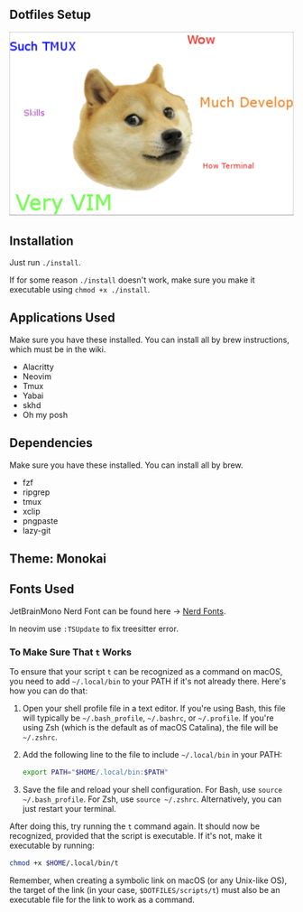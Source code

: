 ## Dotfiles Setup

![Meme](./img/2023-11-14-21-14-23.png)

## Installation

Just run `./install`.

If for some reason `./install` doesn't work, make sure you make it executable using `chmod +x ./install`.

## Applications Used

Make sure you have these installed. You can install all by brew instructions, which must be in the wiki.

- Alacritty
- Neovim
- Tmux
- Yabai
- skhd
- Oh my posh

## Dependencies

Make sure you have these installed. You can install all by brew.

- fzf
- ripgrep
- tmux
- xclip
- pngpaste
- lazy-git

## Theme: Monokai

## Fonts Used

JetBrainMono Nerd Font can be found here -> [Nerd Fonts](https://www.nerdfonts.com/font-downloads).

In neovim use `:TSUpdate` to fix treesitter error.

### To Make Sure That `t` Works

To ensure that your script `t` can be recognized as a command on macOS, you need to add `~/.local/bin` to your PATH if it's not already there. Here's how you can do that:

1. Open your shell profile file in a text editor. If you're using Bash, this file will typically be `~/.bash_profile`, `~/.bashrc`, or `~/.profile`. If you're using Zsh (which is the default as of macOS Catalina), the file will be `~/.zshrc`.

2. Add the following line to the file to include `~/.local/bin` in your PATH:

   ```sh
   export PATH="$HOME/.local/bin:$PATH"
   ```

3. Save the file and reload your shell configuration. For Bash, use `source ~/.bash_profile`. For Zsh, use `source ~/.zshrc`. Alternatively, you can just restart your terminal.

After doing this, try running the `t` command again. It should now be recognized, provided that the script is executable. If it's not, make it executable by running:

```sh
chmod +x $HOME/.local/bin/t
```

Remember, when creating a symbolic link on macOS (or any Unix-like OS), the target of the link (in your case, `$DOTFILES/scripts/t`) must also be an executable file for the link to work as a command.
